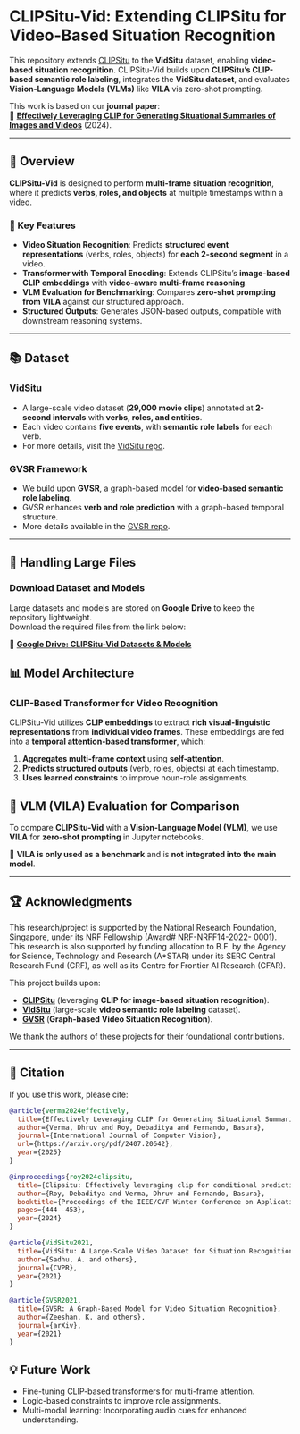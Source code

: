 # CLIPSitu-Vid: Extending CLIPSitu for Video-Based Situation Recognition

This repository extends [CLIPSitu](https://github.com/LUNAProject22/CLIPSitu) to the **VidSitu** dataset, enabling **video-based situation recognition**. CLIPSitu-Vid builds upon **CLIPSitu’s CLIP-based semantic role labeling**, integrates the **VidSitu dataset**, and evaluates **Vision-Language Models (VLMs)** like **VILA** via zero-shot prompting.

This work is based on our **journal paper**:  
📄 **[Effectively Leveraging CLIP for Generating Situational Summaries of Images and Videos](https://arxiv.org/pdf/2407.20642)** (2024).

---

## 🚀 Overview

**CLIPSitu-Vid** is designed to perform **multi-frame situation recognition**, where it predicts **verbs, roles, and objects** at multiple timestamps within a video.

### 🔑 Key Features

- **Video Situation Recognition**: Predicts **structured event representations** (verbs, roles, objects) for **each 2-second segment** in a video.
- **Transformer with Temporal Encoding**: Extends CLIPSitu’s **image-based CLIP embeddings** with **video-aware multi-frame reasoning**.
- **VLM Evaluation for Benchmarking**: Compares **zero-shot prompting from VILA** against our structured approach.
- **Structured Outputs**: Generates JSON-based outputs, compatible with downstream reasoning systems.

---

## 📚 Dataset

### **VidSitu**
- A large-scale video dataset (**29,000 movie clips**) annotated at **2-second intervals** with **verbs, roles, and entities**.
- Each video contains **five events**, with **semantic role labels** for each verb.
- For more details, visit the [VidSitu repo](https://github.com/TheShadow29/VidSitu).

### **GVSR Framework**
- We build upon **GVSR**, a graph-based model for **video-based semantic role labeling**.
- GVSR enhances **verb and role prediction** with a graph-based temporal structure.
- More details available in the [GVSR repo](https://github.com/zeeshank95/GVSR).

---

## 📂 Handling Large Files

### **Download Dataset and Models**
Large datasets and models are stored on **Google Drive** to keep the repository lightweight.  
Download the required files from the link below:

📂 **[Google Drive: CLIPSitu-Vid Datasets & Models](https://drive.google.com/drive/folders/1mUqBRu6-ncGz65LHAaEeGP6tQox-tyGI)**  

## 📊 Model Architecture

### **CLIP-Based Transformer for Video Recognition**
CLIPSitu-Vid utilizes **CLIP embeddings** to extract **rich visual-linguistic representations** from **individual video frames**. These embeddings are fed into a **temporal attention-based transformer**, which:
1. **Aggregates multi-frame context** using **self-attention**.
2. **Predicts structured outputs** (verb, roles, objects) at each timestamp.
3. **Uses learned constraints** to improve noun-role assignments.


## 🔬 VLM (VILA) Evaluation for Comparison

To compare **CLIPSitu-Vid** with a **Vision-Language Model (VLM)**, we use **VILA** for **zero-shot prompting** in Jupyter notebooks.  

📄 **VILA is only used as a benchmark** and is **not integrated into the main model**.

---

## 🏆 Acknowledgments

This research/project is supported by the National Research Foundation, Singapore, under its NRF Fellowship (Award# NRF-NRFF14-2022-
0001). This research is also supported by funding allocation to B.F. by the Agency for Science, 
Technology and Research (A*STAR) under its SERC Central Research Fund (CRF), as well as its Centre for Frontier AI Research (CFAR).

This project builds upon:
- **[CLIPSitu](https://github.com/LUNAProject22/CLIPSitu)** (leveraging **CLIP for image-based situation recognition**).
- **[VidSitu](https://github.com/TheShadow29/VidSitu)** (large-scale **video semantic role labeling** dataset).
- **[GVSR](https://github.com/zeeshank95/GVSR)** (**Graph-based Video Situation Recognition**).

We thank the authors of these projects for their foundational contributions.

---

## 📜 Citation

If you use this work, please cite:

```bibtex
@article{verma2024effectively,
  title={Effectively Leveraging CLIP for Generating Situational Summaries of Images and Videos},
  author={Verma, Dhruv and Roy, Debaditya and Fernando, Basura},
  journal={International Journal of Computer Vision},
  url={https://arxiv.org/pdf/2407.20642},
  year={2025}
}

@inproceedings{roy2024clipsitu,
  title={Clipsitu: Effectively leveraging clip for conditional predictions in situation recognition},
  author={Roy, Debaditya and Verma, Dhruv and Fernando, Basura},
  booktitle={Proceedings of the IEEE/CVF Winter Conference on Applications of Computer Vision},
  pages={444--453},
  year={2024}
}

@article{VidSitu2021,
  title={VidSitu: A Large-Scale Video Dataset for Situation Recognition},
  author={Sadhu, A. and others},
  journal={CVPR},
  year={2021}
}

@article{GVSR2021,
  title={GVSR: A Graph-Based Model for Video Situation Recognition},
  author={Zeeshan, K. and others},
  journal={arXiv},
  year={2021}
}
```
## 💡 Future Work
- Fine-tuning CLIP-based transformers for multi-frame attention.
- Logic-based constraints to improve role assignments.
- Multi-modal learning: Incorporating audio cues for enhanced understanding.
